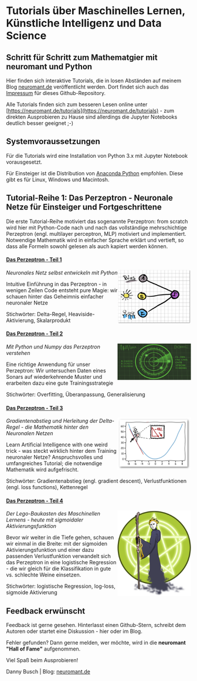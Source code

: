 
# Tutorials über Maschinelles Lernen, Künstliche Intelligenz und Data Science

## Schritt für Schritt zum Mathematgier mit neuromant und Python

Hier finden sich interaktive Tutorials, die in losen Abständen auf meinem Blog [neuromant.de](https://neuromant.de) veröffentlicht werden. Dort findet sich auch das [Impressum](https://neuromant.de/about) für dieses Github-Repository.

Alle Tutorials finden sich zum besseren Lesen online unter [https://neuromant.de/tutorials](https://neuromant.de/tutorials) - zum direkten Ausprobieren zu Hause sind allerdings die Jupyter Notebooks deutlich besser geeignet ;-)

## Systemvoraussetzungen

Für die Tutorials wird eine Installation von Python 3.x mit Jupyter Notebook vorausgesetzt. 

Für Einsteiger ist die Distribution von [Anaconda Python](https://www.anaconda.com/downloads) empfohlen. Diese gibt es für Linux, Windows und Macintosh.

## Tutorial-Reihe 1: Das Perzeptron - Neuronale Netze für Einsteiger und Fortgeschrittene

Die erste Tutorial-Reihe motiviert das sogenannte Perzeptron: from scratch wird hier mit Python-Code nach und nach das vollständige mehrschichtige Perzeptron (engl. multilayer perceptron, MLP) motiviert und implementiert. Notwendige Mathematik wird in einfacher Sprache erklärt und vertieft, so dass alle Formeln sowohl gelesen als auch kapiert werden können.

#### [Das Perzeptron - Teil 1](/notebooks/Tutorial_Das-Perzeptron.ipynb)

<img src="/notebooks/images/perzeptron-einfaches-modell-1.png" width="200" align="right"/>

*Neuronales Netz selbst entwickeln mit Python*

Intuitive Einführung in das Perzeptron - in wenigen Zeilen Code entsteht pure Magie: wir schauen hinter das Geheimnis einfacher neuronaler Netze

Stichwörter: Delta-Regel, Heaviside-Aktivierung, Skalarprodukt

#### [Das Perzeptron - Teil 2](/notebooks/Tutorial_Das-Perzeptron-Teil-2.ipynb)

<img src="/notebooks/images/perzeptron-2-sonardisplay.png" width="200" align="right"/>

*Mit Python und Numpy das Perzeptron verstehen*

Eine richtige Anwendung für unser Perzeptron: Wir untersuchen Daten eines Sonars auf wiederkehrende Muster und erarbeiten dazu eine gute Trainingsstrategie

Stichwörter: Overfitting, Überanpassung, Generalisierung

#### [Das Perzeptron - Teil 3](/notebooks/Tutorial_Das-Perzeptron-Teil-3.ipynb)

<img src="/notebooks/images/perzeptron-3-parabel-steigung.png" width="200" align="right"/>

*Gradientenabstieg und Herleitung der Delta-Regel - die Mathematik hinter den Neuronalen Netzen*

Learn Artificial Intelligence with one weird trick - was steckt wirklich hinter dem Training neuronaler Netze? Anspruchsvolles und umfangreiches Tutorial; die notwendige Mathematik wird aufgefrischt.

Stichwörter: Gradientenabstieg (engl. gradient descent), Verlustfunktionen (engl. loss functions), Kettenregel

#### [Das Perzeptron - Teil 4](/notebooks/Tutorial_Das-Perzeptron-Teil-4.ipynb)

<img src="/notebooks/images/perzeptron-b-sorcerer.png" width="200" align="right"/>

*Der Lego-Baukasten des Maschinellen Lernens - heute mit sigmoidaler Aktivierungsfunktion*

Bevor wir weiter in die Tiefe gehen, schauen wir einmal in die Breite: mit der sigmoiden Aktivierungsfunktion und einer dazu passenden Verlustfunktion verwandelt sich das Perzeptron in eine logistische Regression - die wir gleich für die Klassifikation in gute vs. schlechte Weine einsetzen.

Stichwörter: logistische Regression, log-loss, sigmoide Aktivierung

## Feedback erwünscht

Feedback ist gerne gesehen. Hinterlasst einen Github-Stern, schreibt dem Autoren oder startet eine Diskussion - hier oder im Blog.

Fehler gefunden? Dann gerne melden, wer möchte, wird in die **neuromant "Hall of Fame"** aufgenommen.

Viel Spaß beim Ausprobieren!

Danny Busch | Blog: [neuromant.de](https://neuromant.de)